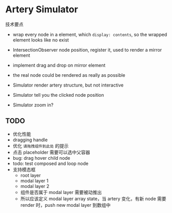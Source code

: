 # Artery Simulator

技术要点

- wrap every node in a element, which `display: contents`, so the wrapped element looks like no exist
- IntersectionObserver node position, register it, used to render a mirror element
- implement drag and drop on mirror element
- the real node could be rendered as really as possible

- Simulator render artery structure, but not interactive
- Simulator tell you the clicked node position
- Simulator zoom in?

## TODO

- 优化性能
- dragging handle
- 优化 `请拖拽组件到此处` 的提示
- 点击 placeholder 需要可以选中父容器
- bug: drag hover child node
- todo: test composed and loop node
- 支持模态框
  - root layer
  - modal layer 1
  - modal layer 2
  - 组件是否属于 modal layer 需要被动推出
  - 所以应该定义 modal layer array state，当 artery 变化，有新 node 需要 render 时，push new modal layer 到数组中
